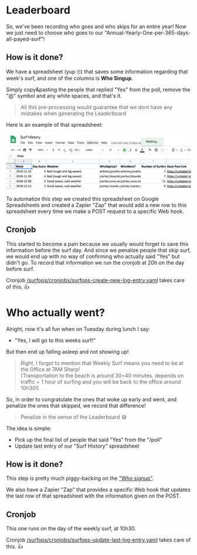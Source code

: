 # Leaderboard

So, we've been recording who goes and who skips for an entire year! 
Now we just need to choose who goes to our "Annual-Yearly-One-per-365-days-all-payed-surf"!

## How is it done?

We have a spreadsheet (yup 🙄) that saves some information regarding that week's surf, and one of the columns is **Who Singup**.

Simply copy&pasting the people that replied "Yes" from the poll, remove the "@" symbol and any white spaces, and that's it.

> All this pre-processing would guarantee that we dont have any mistakes when generating the Leaderboard

Here is an example of that spreadsheet:

![](/resources/surf-history-spreadsheet.png)

To automatize this step we created this spreadsheet on Google Spreadsheets and created a Zapier "Zap" that would add a new row to this spreadsheet every time we make a POST request to a specific Web hook.

## Cronjob

This started to become a pain because we usually would forget to save this information before the surf day.
And since we penalize people that skip surf, we would end up with no way of confirming who actually said "Yes" but didn't go. 
To record that information we run the cronjob at 20h on the day before surf.
 
Cronjob [/surfops/cronjobs/surfops-create-new-log-entry.yaml](/surfops/cronjobs/surfops-create-new-log-entry.yaml) takes care of this.
👍  

# Who actually went?

Alright, now it's all fun when on Tuesday during lunch I say:

- "Yes, I will go to this weeks surf!"

But then end up falling asleep and not showing up!

> Right, I forgot to mention that Weekly Surf means you need to be at the Office at 7AM Sharp! <br/>
> (Transportation to the beach is around 30~40 minutes, depends on traffic + 1 hour of surfing and you will be back to the office around 10h30!)

So, in order to congratulate the ones that woke up early and went, and penalize the ones that skipped, we record that difference!

> Penalize in the sense of the Leaderboard 😅

The idea is simple: 
- Pick up the final list of people that said "Yes" from the "/poll"
- Update last entry of our "Surf History" spreadsheet 


## How is it done?

This step is pretty much piggy-backing on the ["Who signup"](#who-signup).

We also have a Zapier "Zap" that provides a specific Web hook that updates the last row of that spreadsheet with the information given on the POST. 

## Cronjob

This one runs on the day of the weekly surf, at 10h30. 

Cronjob [/surfops/cronjobs/surfops-update-last-log-entry.yaml](/surfops/cronjobs/surfops-update-last-log-entry.yaml) takes care of this.
👍  

